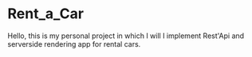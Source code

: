 # Rent_a_Car

Hello, this is my personal project in which I will I implement Rest'Api and serverside rendering app for rental cars.
